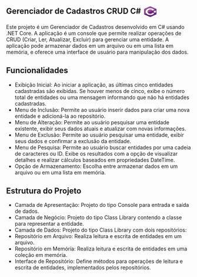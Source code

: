 ## Gerenciador de Cadastros CRUD C# <img align="center" alt="C#" height="30" width="40" src="https://raw.githubusercontent.com/devicons/devicon/master/icons/csharp/csharp-original.svg">

Este projeto é um Gerenciador de Cadastros desenvolvido em C# usando .NET Core. A aplicação é um console que permite realizar operações de CRUD (Criar, Ler, Atualizar, Excluir) para gerenciar uma entidade. A aplicação pode armazenar dados em um arquivo ou em uma lista em memória, e oferece uma interface de usuário para manipulação dos dados.

## Funcionalidades
 - Exibição Inicial: Ao iniciar a aplicação, as últimas cinco entidades cadastradas são exibidas. Se houver menos de cinco, exibe o número total de entidades ou uma mensagem informando que não há entidades cadastradas.
 - Menu de Inclusão: Permite ao usuário inserir dados para criar uma nova entidade e adicioná-la ao repositório.
 - Menu de Alteração: Permite ao usuário pesquisar uma entidade existente, exibir seus dados atuais e atualizar com novas informações.
 - Menu de Exclusão: Permite ao usuário pesquisar uma entidade, exibir seus dados e confirmar a exclusão da entidade.
 - Menu de Pesquisa: Permite ao usuário buscar entidades por uma cadeia de caracteres ou ID. Exibe os resultados com a opção de visualizar detalhes e realizar cálculos baseados em propriedades DateTime.
 - Opção de Armazenamento: Escolha entre armazenar dados em um arquivo ou em uma lista em memória.

## Estrutura do Projeto

 - Camada de Apresentação: Projeto do tipo Console para entrada e saída de dados.
 - Camada de Negócio: Projeto do tipo Class Library contendo a classe para representar a entidade.
 - Camada de Dados: Projeto do tipo Class Library com dois repositórios:
 - Repositório em Arquivo: Realiza leitura e escrita de entidades em um arquivo.
 - Repositório em Memória: Realiza leitura e escrita de entidades em uma coleção em memória.
 - Interface de Repositório: Define métodos para operações de leitura e escrita de entidades, implementados pelos repositórios.
